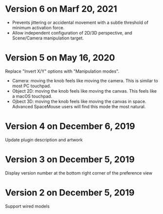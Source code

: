 # Version 6 on Marf 20, 2021

- Prevents jittering or accidental movement with a subtle threshold of minimum activation force.
- Allow independent configuration of 2D/3D perspective, and Scene/Camera manipulation target.

# Version 5 on May 16, 2020

Replace "Invert X/Y" options with "Manipulation modes".

- Camera: moving the knob feels like moving the camera. This is similar to most PC touchpad.
- Object 2D: moving the knob feels like moving the canvas. This feels like a macOS touchpad.
- Ojbect 3D: moving the knob feels like moving the canvas in space. Advanced SpaceMouse users will find this mode the most natural.

# Version 4 on December 6, 2019

Update plugin description and artwork

# Version 3 on December 5, 2019

Display version number at the bottom right corner of the preference view

# Version 2 on December 5, 2019

Support wired models
